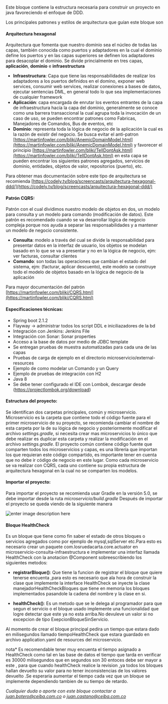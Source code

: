 Este bloque contiene la estructura necesaria para construir un proyecto en java favoreciendo el enfoque de DDD. 

Los principales patrones y estilos de arquitectura que guían este bloque son

#### Arquitectura hexagonal
Arquitectura que fomenta  que nuestro dominio sea el núcleo de todas las capas, también conocida como puertos y adaptadores en la cual el dominio define los puertos y en las capas superiores se definen los adaptadores para desacoplar el dominio. Se divide princialmente en tres capas, **aplicación**, **dominio** e **infraestructura**
- **Infraestructura**: Capa que tiene las responsabilidades de realizar los adaptadores a los puertos definidos en el domino, exponer web services, consumir web services, realizar conexiones a bases de datos, ejecutar sentencias DML, en general todo lo que sea implementaciones de cualquier framework
- **Aplicación**: capa encargada de enrutar los eventos entrantes de la capa de infraestructura hacía la capa del dominio, generalmente se conoce como una barrera transaccional la cual agrupa toda la invocación de un caso de uso, se pueden encontrar patrones como Fabricas, Manejadores de Comandos, Bus de eventos, etc 
- **Dominio**: representa toda la lógica de negocio de la aplicación la cual es la razón de existir del negocio. Se busca evitar el anti-patron [https://martinfowler.com/bliki/AnemicDomainModel.html](https://martinfowler.com/bliki/AnemicDomainModel.html)  y favorecer el principio [https://martinfowler.com/bliki/TellDontAsk.html](https://martinfowler.com/bliki/TellDontAsk.html) en esta capa se pueden encontrar los siguientes patrones agregados, servicios de dominio, entidades, objetos de valor, repositorios (puerto), etc. 

Para obtener mas documentación sobre este tipo de arquitectura se recomienda [https://codely.tv/blog/screencasts/arquitectura-hexagonal-ddd/](https://codely.tv/blog/screencasts/arquitectura-hexagonal-ddd/)

#### Patrón CQRS:  
Patrón con el cual dividimos nuestro modelo de objetos en dos, un modelo para consulta y un modelo para comando (modificación de datos). Este patrón es recomendado cuando se va desarrollar lógica de negocio compleja porque nos ayuda a separar las responsabilidades y a mantener un modelo de negocio consistente. 

 - **Consulta**: modelo a través del cual se divide la responsabilidad para presentar datos en la interfaz de usuario, los objetos se modelan basado en lo que se va a presentar y no en la lógica de negocio, ejm: ver facturas, consultar clientes
 - **Comando**: son todas las operaciones que cambian el estado del sistema, ejm: (facturar, aplicar descuento), este modelo se construye todo el modelo de objetos basado en la lógica de negocio de la aplicación  

Para mayor documentación del patrón [https://martinfowler.com/bliki/CQRS.html](https://martinfowler.com/bliki/CQRS.html)

#### Especificaciones técnicas: 

 - Spring boot 2.1.2
 - Flayway -> administrar todos los script DDL e iniciliazadores de la bd 
 - Integración con Jenkins: Jenkins File
 - Integración con Sonar: Sonar properties
 - Acceso a la base de datos por medio de JDBC template
 - Se entregan pruebas de muestra automatizadas para cada una de las capas 
 - Pruebas de carga de ejemplo en el directorio microservicio/external-resources
 - Ejemplo de como modelar un Comando y un Query
 - Ejemplo de pruebas de integración con H2
 - Java 8
 - Se debe tener configurado el IDE con Lombok, descargar desde (https://projectlombok.org/download)

#### Estructura del proyecto: 
Se identifican dos carpetas principales, común y microservicio. Microservicio es la carpeta que contiene todo el código fuente para el primer microservicio de su proyecto, se recomienda cambiar el nombre de esta carpeta por la de su lógica de negocio y posteriormente modificar el archivo *settings.gradle*,  si necesita crear mas microservicios lo único que debe realizar es duplicar esta carpeta y realizar la modificación en el archivo *settings.gradle*. El proyecto común contiene código fuente que comparten todos los microservicios y capas, es una librería que importan los que requieran este código compartido, es importante tener en cuenta que no debe ir código de negocio en este lugar. 
Como cada microservicio se va realizar con CQRS, cada uno contiene su propia estructura de arquitectura hexagonal en la cual no se comparten los modelos.

#### Importar el proyecto:
Para importar el proyecto se recomienda usar Gradle en la versión 5.0, se debe importar desde la ruta *microservicio/build.gradle*
Después de importar el proyecto se queda viendo de la siguiente manera 

![enter image description here](https://drive.google.com/uc?id=1x2ZVpM2steX0Er-jDNoffQ_V6pRVdW0k)

#### Bloque HealthCheck
Es un bloque que tiene como fin saber el estado de otros bloques o servicios agregados como por ejemplo de mysql,sqlServer etc.Para esto es necesario crear un paquete com.losruedacarta.core.actuator en microservicio-consulta-infraestructura    e implementar una interfaz llamada  HealthCheck  con la anotacion @Component sobreescribiendo los siguientes metodos:

- **registrarBloque()**: Que tiene la funcion de registrar el bloque que quiere tenerse encuenta ,para esto es necesario que ala hora de construir la clase que implemente  la interface HealthCheck se inyecte la clase manejadorHealthCheckBloques que tiene en memoria los bloques 
implementados pasandole la cadena del nombre y la clase en si.

- **healthCheck()**: Es un metodo que se le delega al programador para que segun el servicio o el bloque usado implemente una funcionalidad que logre detectar que este ya no esta arriba.No devuleve un valor si no excepcion de tipo ExepcionBloqueSinServicio.

Al momento de crear el bloque principal pedira un tiempo que estara dado en  milisegundos llamado tiempoHealthCheck que estara guardado en archivo application.yaml de resources del microservicio.


nota* Es recomendable  tener muy encuenta el tiempo asignado a HealthCheck como tal en las base de datos el tiempo que tarda en verificar es 30000 milisegundos que en segundos son 30 entoces debe ser mayor a este , para que cuando  healthCheck  realice la revision ,ya todos los bloques hallan devuelto su valor para no tener  inconsistencias de
los valores devuelto .Se esperaria aumentar el tiempo cada vez que un bloque se implemente dependiendo tambien de su tiempo de retardo.



*Cualquier duda o aporte con este bloque contactar a juan.botero@ceiba.com.co o juan.castano@ceiba.com.co*